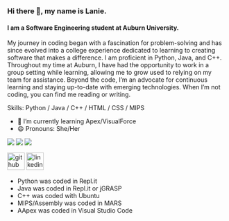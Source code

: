 ### Hi there 👋, my name is Lanie.
#### I am a Software Engineering student at Auburn University.
My journey in coding began with a fascination for problem-solving and has since evolved into a college experience dedicated to learning to creating software that makes a difference. I am proficient in Python, Java, and C++. Throughout my time at Auburn, I have had the opportunity to work in a group setting while learning, allowing me to grow used to relying on my team for assistance. Beyond the code, I’m an advocate for continuous learning and staying up-to-date with emerging technologies. When I’m not coding, you can find me reading or writing.

Skills: Python / Java / C++ / HTML / CSS / MIPS

- 🌱 I’m currently learning Apex/VisualForce
- 😄 Pronouns: She/Her 

![](http://github-profile-summary-cards.vercel.app/api/cards/profile-details?username=lpl0007&theme=github)
![](http://github-profile-summary-cards.vercel.app/api/cards/repos-per-language?username=lpl0007&theme=github&langs_count=10)
![](http://github-profile-summary-cards.vercel.app/api/cards/most-commit-language?username=lpl0007&theme=github&langs_count=10)

[<img src='https://cdn.jsdelivr.net/npm/simple-icons@3.0.1/icons/github.svg' alt='github' height='40'>](https://github.com/lpl0007)  [<img src='https://cdn.jsdelivr.net/npm/simple-icons@3.0.1/icons/linkedin.svg' alt='linkedin' height='40'>](https://www.linkedin.com/in/lanie-louque/)  

+ Python was coded in Repl.it
+ Java was coded in Repl.it or jGRASP
+ C++ was coded with Ubuntu
+ MIPS/Assembly was coded in MARS
+ AApex was coded in Visual Studio Code
